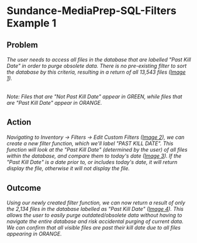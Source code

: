 # Sundance-MediaPrep-SQL-Filters Example 1

## Problem

######   The user needs to access all files in the database that are labelled "Past Kill Date" in order to purge obsolete data.  There is no pre-existing filter to sort the database by this criteria, resulting in a return of all 13,543 files ([Image 1](sql_filters1-1.png)).

######   Note:  Files that are "Not Past Kill Date" appear in GREEN, while files that are "Past Kill Date" appear in ORANGE.

## Action
  
######   Navigating to *Inventory -> Filters -> Edit Custom Filters* ([Image 2](sql_filters1-2.png)), we can create a new filter function, which we'll label "PAST KILL DATE".  This function will look at the "Past Kill Date" (determined by the user) of all files within the database, and compare them to today's date ([Image 3](sql_filters1-3.png)).  If the "Past Kill Date" is a date prior to, or includes today's date, it will return display the file, otherwise it will not display the file.

## Outcome

######   Using our newly created filter function, we can now return a result of only the 2,134 files in the database labelled as "Past Kill Date" ([Image 4](sql_filters1-4.png)).  This allows the user to easily purge outdated/obsolete data without having to navigate the entire database and risk accidental purging of current data.  We can confirm that all visible files are past their kill date due to all files appearing in ORANGE.
